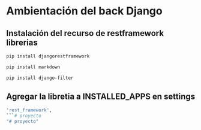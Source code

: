 # Ambientación del back Django

## Instalación del recurso de restframework librerias

```bash
pip install djangorestframework
```
```bash
pip install markdown
```
```bash
pip install django-filter
```

## Agregar la libretia a INSTALLED_APPS en settings
```bash
'rest_framework',
```# proyecto
"# proyecto" 